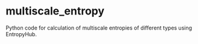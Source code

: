 # multiscale_entropy

Python code for calculation of multiscale entropies of different types using EntropyHub.
